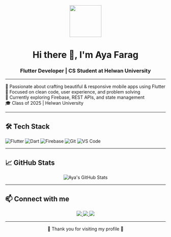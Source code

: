 <div id="header" align="center">
  <img src="https://media4.giphy.com/media/v1.Y2lkPTc5MGI3NjExdXk1YnliNzVhdHNkMXoxampjdGtzamJkZnBsdzc1d3RpZXVkdm1qeiZlcD12MV9pbnRlcm5hbF9naWZfYnlfaWQmY3Q9cw/p3jODc8SCg6H5VwSdJ/giphy.gif" width="100"/>
</div>
<h1 align="center">Hi there 👋, I'm Aya Farag</h1>
<h3 align="center">Flutter Developer | CS Student at Helwan University</h3>

---

🚀 Passionate about crafting beautiful & responsive mobile apps using Flutter  
🎯 Focused on clean code, user experience, and problem solving  
🌱 Currently exploring Firebase, REST APIs, and state management  
🎓 Class of 2025 | Helwan University  

---

## 🛠️ Tech Stack

![Flutter](https://img.shields.io/badge/-Flutter-02569B?style=for-the-badge&logo=flutter&logoColor=white)
![Dart](https://img.shields.io/badge/-Dart-0175C2?style=for-the-badge&logo=dart&logoColor=white)
![Firebase](https://img.shields.io/badge/-Firebase-FFCA28?style=for-the-badge&logo=firebase&logoColor=black)
![Git](https://img.shields.io/badge/-Git-F05032?style=for-the-badge&logo=git&logoColor=white)
![VS Code](https://img.shields.io/badge/-VS%20Code-007ACC?style=for-the-badge&logo=visual-studio-code&logoColor=white)

---

## 📈 GitHub Stats

<p align="center">
  <img src="https://github-readme-stats.vercel.app/api?username=ayafarag701&show_icons=true&theme=tokyonight" alt="Aya's GitHub Stats" />
</p>

---

## 📫 Connect with me

<p align="center">
  <a href="mailto:ayafarag701@gmail.com">
    <img src="https://img.shields.io/badge/-Gmail-D14836?style=for-the-badge&logo=gmail&logoColor=white" />
  </a>
  <a href="https://www.linkedin.com/in/aya-farag-767b65264/">
    <img src="https://img.shields.io/badge/-LinkedIn-0A66C2?style=for-the-badge&logo=linkedin&logoColor=white" />
  </a>
  <a href="https://github.com/ayafarag701">
    <img src="https://img.shields.io/badge/-GitHub-181717?style=for-the-badge&logo=github&logoColor=white" />
  </a>
</p>

---

<p align="center">💙 Thank you for visiting my profile 💙</p>
